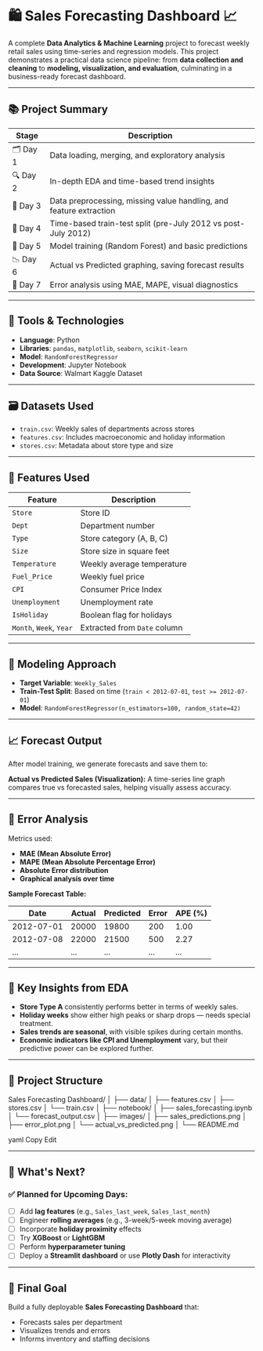 # 🛍️ Sales Forecasting Dashboard 📈

A complete **Data Analytics & Machine Learning** project to forecast weekly retail sales using time-series and regression models. This project demonstrates a practical data science pipeline: from **data collection and cleaning** to **modeling, visualization, and evaluation**, culminating in a business-ready forecast dashboard.

---

## 📚 Project Summary

| Stage | Description |
|-------|-------------|
| 🗂️ Day 1 | Data loading, merging, and exploratory analysis |
| 🔍 Day 2 | In-depth EDA and time-based trend insights |
| 🧼 Day 3 | Data preprocessing, missing value handling, and feature extraction |
| 🧪 Day 4 | Time-based train-test split (pre-July 2012 vs post-July 2012) |
| 🧠 Day 5 | Model training (Random Forest) and basic predictions |
| 📉 Day 6 | Actual vs Predicted graphing, saving forecast results |
| 🧪 Day 7 | Error analysis using MAE, MAPE, visual diagnostics |

---

## 🔧 Tools & Technologies

- **Language**: Python  
- **Libraries**: `pandas`, `matplotlib`, `seaborn`, `scikit-learn`  
- **Model**: `RandomForestRegressor`  
- **Development**: Jupyter Notebook  
- **Data Source**: Walmart Kaggle Dataset  

---

## 🗃️ Datasets Used

- `train.csv`: Weekly sales of departments across stores  
- `features.csv`: Includes macroeconomic and holiday information  
- `stores.csv`: Metadata about store type and size  

---

## 🔑 Features Used

| Feature         | Description                             |
|----------------|-----------------------------------------|
| `Store`         | Store ID                                |
| `Dept`          | Department number                       |
| `Type`          | Store category (A, B, C)                |
| `Size`          | Store size in square feet              |
| `Temperature`   | Weekly average temperature              |
| `Fuel_Price`    | Weekly fuel price                       |
| `CPI`           | Consumer Price Index                    |
| `Unemployment`  | Unemployment rate                       |
| `IsHoliday`     | Boolean flag for holidays               |
| `Month`, `Week`, `Year` | Extracted from `Date` column   |

---

## 🧠 Modeling Approach

- **Target Variable**: `Weekly_Sales`  
- **Train-Test Split**: Based on time (`train < 2012-07-01`, `test >= 2012-07-01`)  
- **Model**: `RandomForestRegressor(n_estimators=100, random_state=42)`  

---

## 📈 Forecast Output

After model training, we generate forecasts and save them to:

**Actual vs Predicted Sales (Visualization):**
A time-series line graph compares true vs forecasted sales, helping visually assess accuracy.

---

## 🧮 Error Analysis

Metrics used:
- **MAE (Mean Absolute Error)**
- **MAPE (Mean Absolute Percentage Error)**
- **Absolute Error distribution**
- **Graphical analysis over time**

**Sample Forecast Table:**

| Date       | Actual | Predicted | Error | APE (%) |
|------------|--------|-----------|-------|---------|
| 2012-07-01 | 20000  | 19800     | 200   | 1.00    |
| 2012-07-08 | 22000  | 21500     | 500   | 2.27    |
| ...        | ...    | ...       | ...   | ...     |

---

## 🧠 Key Insights from EDA

- **Store Type A** consistently performs better in terms of weekly sales.
- **Holiday weeks** show either high peaks or sharp drops — needs special treatment.
- **Sales trends are seasonal**, with visible spikes during certain months.
- **Economic indicators like CPI and Unemployment** vary, but their predictive power can be explored further.

---

## 📁 Project Structure

Sales Forecasting Dashboard/
│
├── data/
│ ├── features.csv
│ ├── stores.csv
│ └── train.csv
│
├── notebook/
│ ├── sales_forecasting.ipynb
│ └── forecast_output.csv
│
├── images/
│ ├── sales_predictions.png
│ ├── error_plot.png
│ └── actual_vs_predicted.png
│
└── README.md

yaml
Copy
Edit

---

## 🚀 What's Next?

### ✅ Planned for Upcoming Days:

- [ ] Add **lag features** (e.g., `Sales_last_week`, `Sales_last_month`)
- [ ] Engineer **rolling averages** (e.g., 3-week/5-week moving average)
- [ ] Incorporate **holiday proximity** effects
- [ ] Try **XGBoost** or **LightGBM**
- [ ] Perform **hyperparameter tuning**
- [ ] Deploy a **Streamlit dashboard** or use **Plotly Dash** for interactivity

---

## 🎯 Final Goal

Build a fully deployable **Sales Forecasting Dashboard** that:
- Forecasts sales per department
- Visualizes trends and errors
- Informs inventory and staffing decisions
